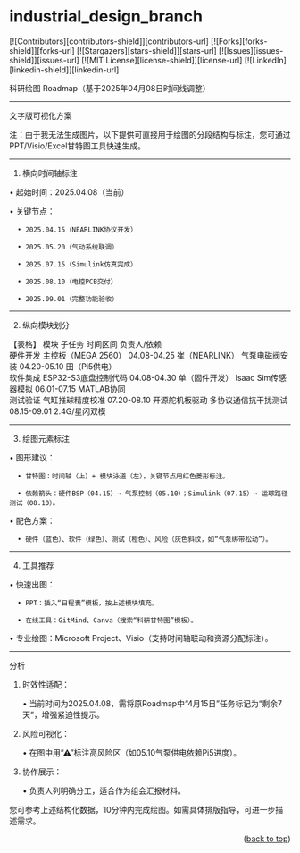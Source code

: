 # industrial_design_branch

<a id="readme-top"></a>

<!-- PROJECT SHIELDS -->
[![Contributors][contributors-shield]][contributors-url]
[![Forks][forks-shield]][forks-url]
[![Stargazers][stars-shield]][stars-url]
[![Issues][issues-shield]][issues-url]
[![MIT License][license-shield]][license-url]
[![LinkedIn][linkedin-shield]][linkedin-url]



科研绘图 Roadmap（基于2025年04月08日时间线调整）

------

文字版可视化方案

注：由于我无法生成图片，以下提供可直接用于绘图的分段结构与标注，您可通过PPT/Visio/Excel甘特图工具快速生成。

------

1. 横向时间轴标注

  • 起始时间：2025.04.08（当前）

  • 关键节点：

      • 2025.04.15（NEARLINK协议开发）

      • 2025.05.20（气动系统联调）

      • 2025.07.15（Simulink仿真完成）

      • 2025.08.10（电控PCB交付）

      • 2025.09.01（完整功能验收）

------

2. 纵向模块划分

【表格】
 模块	子任务	时间区间	负责人/依赖	
硬件开发	主控板（MEGA 2560）	04.08-04.25	崔（NEARLINK）	
	气泵电磁阀安装	04.20-05.10	田（Pi5供电）	
软件集成	ESP32-S3底盘控制代码	04.08-04.30	单（固件开发）	
	Isaac Sim传感器模拟	06.01-07.15	MATLAB协同	
测试验证	气缸推球精度校准	07.20-08.10	开源舵机板驱动	
	多协议通信抗干扰测试	08.15-09.01	2.4G/星闪双模

------

3. 绘图元素标注

  • 图形建议：

      • 甘特图：时间轴（上）+ 模块泳道（左），关键节点用红色菱形标注。

      • 依赖箭头：硬件BSP（04.15）→ 气泵控制（05.10）；Simulink（07.15）→ 运球路径测试（08.10）。

  • 配色方案：

      • 硬件（蓝色）、软件（绿色）、测试（橙色）、风险（灰色斜纹，如“气泵绑带松动”）。

------

4. 工具推荐

  • 快速出图：

      • PPT：插入“日程表”模板，按上述模块填充。

      • 在线工具：GitMind、Canva（搜索“科研甘特图”模板）。

  • 专业绘图：Microsoft Project、Visio（支持时间轴联动和资源分配标注）。

------

分析

  1. 时效性适配：

      • 当前时间为2025.04.08，需将原Roadmap中“4月15日”任务标记为“剩余7天”，增强紧迫性提示。

  2. 风险可视化：

      • 在图中用“⚠”标注高风险区（如05.10气泵供电依赖Pi5进度）。

  3. 协作展示：

      • 负责人列明确分工，适合作为组会汇报材料。

您可参考上述结构化数据，10分钟内完成绘图。如需具体排版指导，可进一步描述需求。
<p align="right">(<a href="#readme-top">back to top</a>)</p>


